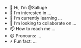 - 👋 Hi, I’m @Salluge
- 👀 I’m interested in ...
- 🌱 I’m currently learning ...
- 💞️ I’m looking to collaborate on ...
- 📫 How to reach me ...
- 😄 Pronouns: ...
- ⚡ Fun fact: ...

<!---
Salluge/Salluge is a ✨ special ✨ repository because its `README.md` (this file) appears on your GitHub profile.
You can click the Preview link to take a look at your changes.
--->
